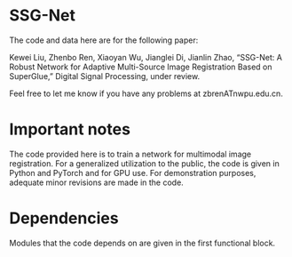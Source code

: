 # SSG-Net

The code and data here are for the following paper:

Kewei Liu, Zhenbo Ren, Xiaoyan Wu, Jianglei Di, Jianlin Zhao, “SSG-Net: A Robust Network for Adaptive Multi-Source Image Registration Based on SuperGlue,” Digital Signal Processing, under review.

Feel free to let me know if you have any problems at zbrenATnwpu.edu.cn.

# Important notes
The code provided here is to train a network for multimodal image registration. For a generalized utilization to the public, the code is given in Python and PyTorch and for GPU use. For demonstration purposes, adequate minor revisions are made in the code.

# Dependencies
Modules that the code depends on are given in the first functional block.
